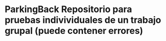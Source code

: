﻿# ParkingBack Repositorio para pruebas indivividuales de un trabajo grupal (puede contener errores)
 
